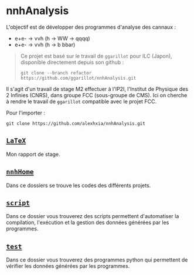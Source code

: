 # nnhAnalysis

L'objectif est de développer des programmes d'analyse des cannaux :

- e+e- &rarr; &nu;&nu;h (h &rarr; WW &rarr; qqqq)
- e+e- &rarr; &nu;&nu;h (h &rarr; b bbar)

> Ce projet est basé sur le travail de `ggarillot` pour ILC (Japon), disponible directement depuis son github :
> ```
> git clone --branch refactor https://github.com/ggarillot/nnhAnalysis.git
> ```

Il s'agit d'un travail de stage M2 effectuer à l'IP2I, l'Institut de Physique des 2 Infinies (CNRS), dans groupe FCC (sous-groupe de CMS). Ici on cherche à rendre le travail de `ggarillot` compatible avec le projet FCC.

Pour l'importer :
```
git clone https://github.com/alexhxia/nnhAnalysis.git
```

## [`LaTeX`](LaTeX)

Mon rapport de stage.

## [`nnhHome`](nnhHome)

Dans ce dossiers se trouve les codes des différents projets.

## [`script`](script)

Dans ce dossier vous trouverez des scripts permettent d'automatiser la compilation, l'exécution et la gestion des données générées par les programmes.

## [`test`](test)

Dans ce dossier vous trouverez des programmes python qui permettent de vérifier les données générées par les programmes.
